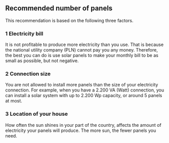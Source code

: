## Recommended number of panels

This recommendation is based on the following three factors.

### 1 Electricity bill
It is not profitable to produce more electricity than you use. That is because the national 
utility company (PLN) cannot pay you any money.
Therefore, the best you can do is use solar panels to make your monthly bill to be as small as
possible, but not negative.

### 2 Connection size

You are not allowed to install more panels than the size of your electricity connection. For example,
when you have a 2.200 VA (Watt) connection, you can install a solar system with up to 2.200 Wp capacity, or
around 5 panels at most.

### 3 Location of your house
How often the sun shines in your part of the country, affects the amount of electricity your panels
will produce. The more sun, the fewer panels you need.